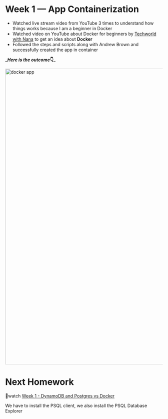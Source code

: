 # Week 1 — App Containerization

- Watched live stream video from YouTube 3 times to understand how things works because  I am a beginner in Docker
- Watched video on YouTube about Docker for beginners by [Techworld with Nana](https://youtu.be/pg19Z8LL06w) to get an idea about **Docker**
- Followed the steps and scripts along with Andrew Brown and successfully created the app in container

**__Here is the outcome_👇_**

<img width="944" alt="docker app" src="https://user-images.githubusercontent.com/111639918/220321453-6bc92fcf-f5b8-463a-bc58-b8e63d7d9d0e.png">


# Next Homework

👀watch [Week 1 - DynamoDB and Postgres vs Docker](https://youtu.be/CbQNMaa6zTg)

We have to install the PSQL client, we also install the PSQL Database Explorer
